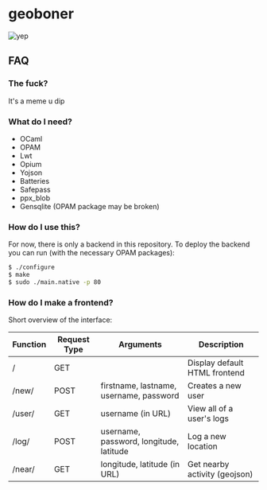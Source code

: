 # geoboner
![yep](https://i.imgur.com/IFdssi1.png "yep")

## FAQ

### The fuck?

It's a meme u dip

### What do I need?

* OCaml
* OPAM
* Lwt
* Opium
* Yojson
* Batteries
* Safepass
* ppx_blob
* Gensqlite (OPAM package may be broken)

### How do I use this?

For now, there is only a backend in this repository. To deploy the backend you can run (with the necessary OPAM packages):
```bash
$ ./configure
$ make
$ sudo ./main.native -p 80
```

### How do I make a frontend?

Short overview of the interface:

| Function | Request Type | Arguments                               | Description                   |
|----------|--------------|-----------------------------------------|-------------------------------|
| /        | GET          |                                         | Display default HTML frontend |
| /new/    | POST         | firstname, lastname, username, password | Creates a new user            |
| /user/   | GET          | username (in URL)                       | View all of a user's logs     |
| /log/    | POST         | username, password, longitude, latitude | Log a new location            |
| /near/   | GET          | longitude, latitude (in URL)            | Get nearby activity (geojson) |
